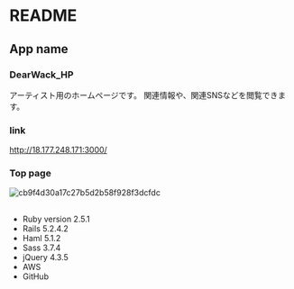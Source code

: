 # README

## App name
### DearWack_HP
アーティスト用のホームページです。
関連情報や、関連SNSなどを閲覧できます。

### link
http://18.177.248.171:3000/

### Top page
![cb9f4d30a17c27b5d2b58f928f3dcfdc](https://user-images.githubusercontent.com/60655986/79111506-99bcdd00-7db7-11ea-974e-f02940c470fb.gif)

## 

* Ruby version 2.5.1
* Rails 5.2.4.2
* Haml 5.1.2
* Sass 3.7.4
* jQuery 4.3.5
* AWS
* GitHub
